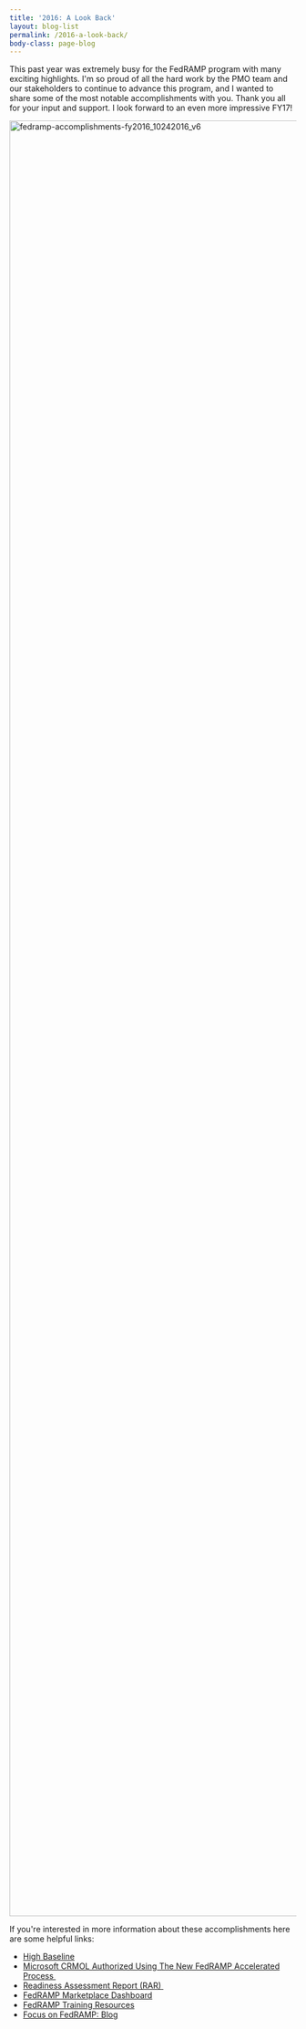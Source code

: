 ```yaml
---
title: '2016: A Look Back'
layout: blog-list
permalink: /2016-a-look-back/
body-class: page-blog
---
```

This past year was extremely busy for the FedRAMP program with many exciting highlights. I'm so proud of all the hard work by the PMO team and our stakeholders to continue to advance this program, and I wanted to share some of the most notable accomplishments with you. Thank you all for your input and support. I look forward to an even more impressive FY17!

<img class="alignnone size-full wp-image-63801" src="https://s3.amazonaws.com/sitesusa/wp-content/uploads/sites/482/2016/10/FedRAMP-Accomplishments-FY2016_10242016_V6-e1477501570699.png" alt="fedramp-accomplishments-fy2016_10242016_v6" width="1275" height="3152" />

If you're interested in more information about these accomplishments here are some helpful links:

  * [High Baseline](https://www.fedramp.gov/fedramp-releases-high-baseline/)
  * [Microsoft CRMOL Authorized Using The New FedRAMP Accelerated Process ](https://www.fedramp.gov/104-down-to-15-crmol-receives-provisional-authorization/)
  * [Readiness Assessment Report (RAR) ](https://www.fedramp.gov/the-next-step-in-getting-vendors-into-fedramp/)
  * [FedRAMP Marketplace Dashboard](https://marketplace.fedramp.gov/index.html#/products?sort=productName)
  * [FedRAMP Training Resources](https://www.fedramp.gov/resources/training/)
  * [Focus on FedRAMP: Blog](https://www.fedramp.gov/focus-on-fedramp/)
